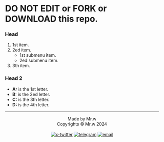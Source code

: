 DO NOT EDIT or FORK or DOWNLOAD this repo.
============

### Head
1. 1st item.
2. 2ed item.
   - 1st submenu item.
   - 2ed submenu item.
3. 3th item.

### Head 2
- **A:** is the 1st letter.
- **B:** is the 2ed letter.
- **C:** is the 3th letter.
- **D:** is the 4th letter.

<hr>
<div align="center">
  
  Made by Mr.w<br>
  Copyrights © Mr.w 2024<br><br>
  [![x-twitter](https://img.shields.io/badge/X--Twitter-black?logo=x&logoColor=white)](https://twitter.com/Wesam2021ly?t=T7-5R2s8xv2HnPtTTj8pvw&s=09)
  [![telegram](https://img.shields.io/badge/Telegram-blue?logo=telegram&logoColor=white)](https://t.me/Mr_w_23)
  [![email](https://img.shields.io/badge/Email-Mail2tor-red.png)](mailto:theman24@mail2tor.com)
  
  
</div>
 
